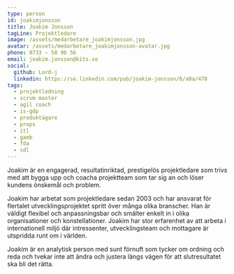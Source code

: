 ```yaml
---
type: person
id: joakimjonsson
title: Joakim Jonsson
tagLine: Projektledare
image: /assets/medarbetare_joakimjonsson.jpg
avatar: /assets/medarbetare_joakimjonsson-avatar.jpg
phone: 0733 – 58 90 56
email: joakim.jonsson@kits.se
social:
  github: Lord-j
  linkedin: https://se.linkedin.com/pub/joakim-jonsson/6/a0a/478
tags:
  - projektledning
  - scrum master
  - agil coach
  - is-gdp
  - produktägare
  - props
  - itl
  - gamb
  - fda
  - sdl
---
```


Joakim är en engagerad, resultatinriktad, prestigelös projektledare som trivs med att bygga upp och coacha projektteam som tar sig an och löser kundens önskemål och problem.

Joakim har arbetat som projektledare sedan 2003 och har ansvarat för flertalet utvecklingsprojektet spritt över många olika branscher. Han är väldigt flexibel och anpassningsbar och smälter enkelt in i olika organisationer och konstellationer. Joakim har stor erfarenhet av att arbeta i internationell miljö där intressenter, utvecklingsteam och mottagare är utspridda runt om i världen.

Joakim är en analytisk person med sunt förnuft som tycker om ordning och reda och tvekar inte att ändra och justera längs vägen för att slutresultatet ska bli det rätta.
